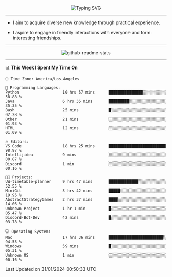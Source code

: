 <p align="center">
  <img src="https://readme-typing-svg.demolab.com?font=Fira+Code&weight=500&size=32&duration=2500&pause=1600&center=true&vCenter=true&random=false&width=1024&height=64&lines=Hi+there+%F0%9F%91%8B;I'm+delighted+you+could+make+it+here+%F0%9F%8E%89;I'm+Harry%2C+a+college+student+still+finding+my+way" alt="Typing SVG" />
</p>


---


- I aim to acquire diverse new knowledge through practical experience.

- I aspire to engage in friendly interactions with everyone and form interesting friendships.


---


<p align="center">
  <img src="https://github-readme-stats.vercel.app/api?username=Harry-Jing&show_icons=true" alt="github-readme-stats"/>
</p>


---

<!--START_SECTION:waka-->
📊 **This Week I Spent My Time On** 

```text
🕑︎ Time Zone: America/Los_Angeles

💬 Programming Languages: 
Python                   10 hrs 57 mins      ███████████████░░░░░░░░░░   58.88 % 
Java                     6 hrs 35 mins       █████████░░░░░░░░░░░░░░░░   35.35 % 
Bash                     25 mins             █░░░░░░░░░░░░░░░░░░░░░░░░   02.28 % 
Other                    21 mins             ░░░░░░░░░░░░░░░░░░░░░░░░░   01.93 % 
HTML                     12 mins             ░░░░░░░░░░░░░░░░░░░░░░░░░   01.09 % 

🔥 Editors: 
VS Code                  18 hrs 25 mins      █████████████████████████   98.97 % 
Intellijidea             9 mins              ░░░░░░░░░░░░░░░░░░░░░░░░░   00.87 % 
Discord                  1 min               ░░░░░░░░░░░░░░░░░░░░░░░░░   00.16 % 

🐱‍💻 Projects: 
UW-timetable-planner     9 hrs 47 mins       █████████████░░░░░░░░░░░░   52.55 % 
MiniGit                  3 hrs 42 mins       █████░░░░░░░░░░░░░░░░░░░░   19.95 % 
AbstractStrategyGames    2 hrs 37 mins       ████░░░░░░░░░░░░░░░░░░░░░   14.06 % 
Unknown Project          1 hr 1 min          █░░░░░░░░░░░░░░░░░░░░░░░░   05.47 % 
Discord-Bot-Dev          42 mins             █░░░░░░░░░░░░░░░░░░░░░░░░   03.78 % 

💻 Operating System: 
Mac                      17 hrs 36 mins      ████████████████████████░   94.53 % 
Windows                  59 mins             █░░░░░░░░░░░░░░░░░░░░░░░░   05.31 % 
Unknown OS               1 min               ░░░░░░░░░░░░░░░░░░░░░░░░░   00.16 % 
```


 Last Updated on 31/01/2024 00:50:33 UTC
<!--END_SECTION:waka-->
